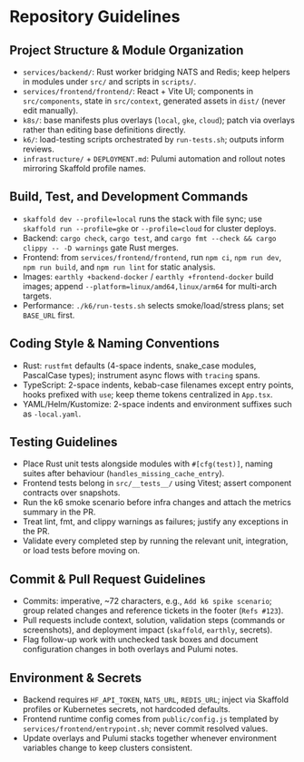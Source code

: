 # Repository Guidelines

## Project Structure & Module Organization
- `services/backend/`: Rust worker bridging NATS and Redis; keep helpers in modules under `src/` and scripts in `scripts/`.
- `services/frontend/frontend/`: React + Vite UI; components in `src/components`, state in `src/context`, generated assets in `dist/` (never edit manually).
- `k8s/`: base manifests plus overlays (`local`, `gke`, `cloud`); patch via overlays rather than editing base definitions directly.
- `k6/`: load-testing scripts orchestrated by `run-tests.sh`; outputs inform reviews.
- `infrastructure/` + `DEPLOYMENT.md`: Pulumi automation and rollout notes mirroring Skaffold profile names.

## Build, Test, and Development Commands
- `skaffold dev --profile=local` runs the stack with file sync; use `skaffold run --profile=gke` or `--profile=cloud` for cluster deploys.
- Backend: `cargo check`, `cargo test`, and `cargo fmt --check && cargo clippy -- -D warnings` gate Rust merges.
- Frontend: from `services/frontend/frontend`, run `npm ci`, `npm run dev`, `npm run build`, and `npm run lint` for static analysis.
- Images: `earthly +backend-docker` / `earthly +frontend-docker` build images; append `--platform=linux/amd64,linux/arm64` for multi-arch targets.
- Performance: `./k6/run-tests.sh` selects smoke/load/stress plans; set `BASE_URL` first.

## Coding Style & Naming Conventions
- Rust: `rustfmt` defaults (4-space indents, snake_case modules, PascalCase types); instrument async flows with `tracing` spans.
- TypeScript: 2-space indents, kebab-case filenames except entry points, hooks prefixed with `use`; keep theme tokens centralized in `App.tsx`.
- YAML/Helm/Kustomize: 2-space indents and environment suffixes such as `-local.yaml`.

## Testing Guidelines
- Place Rust unit tests alongside modules with `#[cfg(test)]`, naming suites after behaviour (`handles_missing_cache_entry`).
- Frontend tests belong in `src/__tests__/` using Vitest; assert component contracts over snapshots.
- Run the k6 smoke scenario before infra changes and attach the metrics summary in the PR.
- Treat lint, fmt, and clippy warnings as failures; justify any exceptions in the PR.
- Validate every completed step by running the relevant unit, integration, or load tests before moving on.

## Commit & Pull Request Guidelines
- Commits: imperative, ~72 characters, e.g., `Add k6 spike scenario`; group related changes and reference tickets in the footer (`Refs #123`).
- Pull requests include context, solution, validation steps (commands or screenshots), and deployment impact (`skaffold`, `earthly`, secrets).
- Flag follow-up work with unchecked task boxes and document configuration changes in both overlays and Pulumi notes.

## Environment & Secrets
- Backend requires `HF_API_TOKEN`, `NATS_URL`, `REDIS_URL`; inject via Skaffold profiles or Kubernetes secrets, not hardcoded defaults.
- Frontend runtime config comes from `public/config.js` templated by `services/frontend/entrypoint.sh`; never commit resolved values.
- Update overlays and Pulumi stacks together whenever environment variables change to keep clusters consistent.
